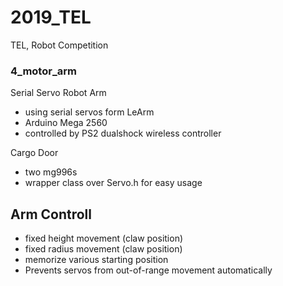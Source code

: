 # 2019_TEL

TEL, Robot Competition

### 4_motor_arm

Serial Servo Robot Arm

- using serial servos form LeArm
- Arduino Mega 2560
- controlled by PS2 dualshock wireless controller 

Cargo Door

- two mg996s
- wrapper class over Servo.h for easy usage

Arm Controll
---
- fixed height movement (claw position)
- fixed radius movement (claw position)
- memorize various starting position
- Prevents servos from out-of-range movement automatically
